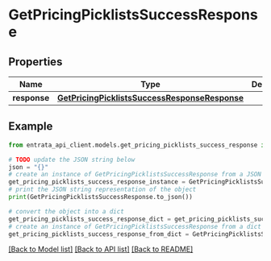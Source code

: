 # GetPricingPicklistsSuccessResponse


## Properties

Name | Type | Description | Notes
------------ | ------------- | ------------- | -------------
**response** | [**GetPricingPicklistsSuccessResponseResponse**](GetPricingPicklistsSuccessResponseResponse.md) |  | 

## Example

```python
from entrata_api_client.models.get_pricing_picklists_success_response import GetPricingPicklistsSuccessResponse

# TODO update the JSON string below
json = "{}"
# create an instance of GetPricingPicklistsSuccessResponse from a JSON string
get_pricing_picklists_success_response_instance = GetPricingPicklistsSuccessResponse.from_json(json)
# print the JSON string representation of the object
print(GetPricingPicklistsSuccessResponse.to_json())

# convert the object into a dict
get_pricing_picklists_success_response_dict = get_pricing_picklists_success_response_instance.to_dict()
# create an instance of GetPricingPicklistsSuccessResponse from a dict
get_pricing_picklists_success_response_from_dict = GetPricingPicklistsSuccessResponse.from_dict(get_pricing_picklists_success_response_dict)
```
[[Back to Model list]](../README.md#documentation-for-models) [[Back to API list]](../README.md#documentation-for-api-endpoints) [[Back to README]](../README.md)



